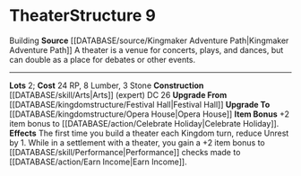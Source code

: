 ﻿---
cost: 24 RP, 8 Lumber, 3 Stone
id: '66'
level: '9'
name: Theater
rarity: Common
rus_type_level: null
source: '[[DATABASE/source/Kingmaker Adventure Path|Kingmaker Adventure Path]]'
trait:
- '[[DATABASE/trait/Building|Building]]'
type: Kingdom Structure

---
# Theater<span class="item-type">Structure 9</span>

<span class="item-trait">Building</span>
**Source** [[DATABASE/source/Kingmaker Adventure Path|Kingmaker Adventure Path]]
A theater is a venue for concerts, plays, and dances, but can double as a place for debates or other events.

---
**Lots** 2; **Cost** 24 RP, 8 Lumber, 3 Stone
**Construction** [[DATABASE/skill/Arts|Arts]] (expert) DC 26
**Upgrade From** [[DATABASE/kingdomstructure/Festival Hall|Festival Hall]]
**Upgrade To** [[DATABASE/kingdomstructure/Opera House|Opera House]]
**Item Bonus** +2 item bonus to [[DATABASE/action/Celebrate Holiday|Celebrate Holiday]].
**Effects** The first time you build a theater each Kingdom turn, reduce Unrest by 1. While in a settlement with a theater, you gain a +2 item bonus to [[DATABASE/skill/Performance|Performance]] checks made to [[DATABASE/action/Earn Income|Earn Income]].